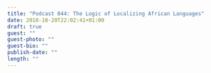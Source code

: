 ```yaml
---
title: "Podcast 044: The Logic of Localizing African Languages"
date: 2018-10-20T22:02:41+01:00
draft: true
guest: ""
guest-photo: ""
guest-bio: ""
publish-date: ""
length: ""
---
```

